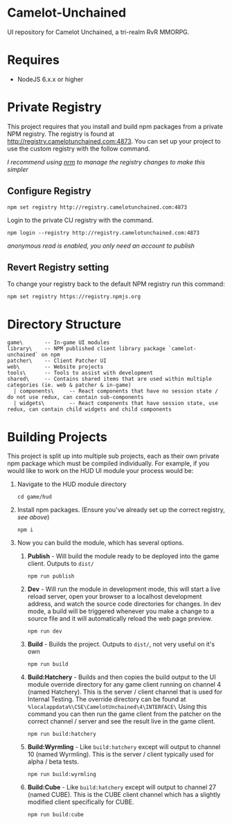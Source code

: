 # Camelot-Unchained
UI repository for Camelot Unchained, a tri-realm RvR MMORPG.

# Requires
* NodeJS 6.x.x or higher

# Private Registry
This project requires that you install and build npm packages from a private NPM registry. The registry is found at http://registry.camelotunchained.com:4873.  You can set up your project to use the custom registry with the follow command.

*I recommend using [nrm](https://www.npmjs.com/package/nrm) to manage the registry changes to make this simpler*

## Configure Registry
```
npm set registry http://registry.camelotunchained.com:4873
```

Login to the private CU registry with the command.
```
npm login --registry http://registry.camelotunchained.com:4873
```
*anonymous read is enabled, you only need an account to publish*


## Revert Registry setting
To change your registry back to the default NPM registry run this command:
```
npm set registry https://registry.npmjs.org
```

# Directory Structure
 
```
game\       -- In-game UI modules
library\    -- NPM published client library package `camelot-unchained` on npm
patcher\    -- Client Patcher UI
web\        -- Website projects
tools\      -- Tools to assist with development
shared\     -- Contains shared items that are used within multiple categories (ie. web & patcher & in-game)
  | components\     -- React components that have no session state / do not use redux, can contain sub-components
  | widgets\        -- React components that have session state, use redux, can contain child widgets and child components

``` 

# Building Projects
This project is split up into multiple sub projects, each as their own private npm package which must be compiled individually. For example, if you would like to work on the HUD UI module your process would be:

1. Navigate to the HUD module directory
    ```
    cd game/hud
    ```

2. Install npm packages.  (Ensure you've already set up the correct registry, *see above*)
    ```
    npm i 
    ```

3. Now you can build the module, which has several options.
    
    1. **Publish** - Will build the module ready to be deployed into the game client.  Outputs to `dist/`
        ```
        npm run publish
        ```
    
    2. **Dev** - Will run the module in development mode, this will start a live reload server, open your browser to a localhost development address, and watch the source code directories for changes. In dev mode, a build will be triggered whenever you make a change to a source file and it will automatically reload the web page preview.
        ```
        npm run dev
        ```
    
    3. **Build** - Builds the project. Outputs to `dist/`, not very useful on it's own
        ```
        npm run build 
        ```
    
    4. **Build:Hatchery** - Builds and then copies the build output to the UI module override directory for any game client running on channel 4 (named Hatchery). This is the server / client channel that is used for Internal Testing. The override directory can be found at `%localappdata%\CSE\CamelotUnchained\4\INTERFACE\` Using this command you can then run the game client from the patcher on the correct channel / server and see the result live in the game client.
        ```
        npm run build:hatchery
        ```
    
    5. **Build:Wyrmling** - Like `build:hatchery` except will output to channel 10 (named Wyrmling).  This is the server / client typically used for alpha / beta tests.
        ```
        npm run build:wyrmling
        ```
    
    6. **Build:Cube** - Like `build:hatchery` except will output to channel 27 (named CUBE).  This is the CUBE client channel which has a slightly modified client specifically for CUBE.
        ```
        npm run build:cube
        ```
    